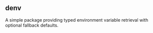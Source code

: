 denv
---

A simple package providing typed environment variable retrieval with optional fallback defaults.

